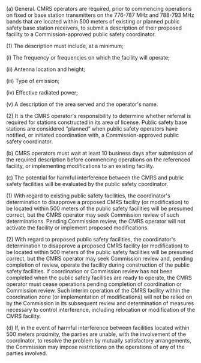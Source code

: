 (a) General. CMRS operators are required, prior to commencing operations on fixed or base station transmitters on the 776-787 MHz and 788-793 MHz bands that are located within 500 meters of existing or planned public safety base station receivers, to submit a description of their proposed facility to a Commission-approved public safety coordinator.

(1) The description must include, at a minimum;

(i) The frequency or frequencies on which the facility will operate;

(ii) Antenna location and height;

(iii) Type of emission;

(iv) Effective radiated power;

(v) A description of the area served and the operator's name.

(2) It is the CMRS operator's responsibility to determine whether referral is required for stations constructed in its area of license. Public safety base stations are considered “planned” when public safety operators have notified, or initiated coordination with, a Commission-approved public safety coordinator.

(b) CMRS operators must wait at least 10 business days after submission of the required description before commencing operations on the referenced facility, or implementing modifications to an existing facility.

(c) The potential for harmful interference between the CMRS and public safety facilities will be evaluated by the public safety coordinator.

(1) With regard to existing public safety facilities, the coordinator's determination to disapprove a proposed CMRS facility (or modification) to be located within 500 meters of the public safety facilities will be presumed correct, but the CMRS operator may seek Commission review of such determinations. Pending Commission review, the CMRS operator will not activate the facility or implement proposed modifications.

(2) With regard to proposed public safety facilities, the coordinator's determination to disapprove a proposed CMRS facility (or modification) to be located within 500 meters of the public safety facilities will be presumed correct, but the CMRS operator may seek Commission review and, pending completion of review, operate the facility during construction of the public safety facilities. If coordination or Commission review has not been completed when the public safety facilities are ready to operate, the CMRS operator must cease operations pending completion of coordination or Commission review. Such interim operation of the CMRS facility within the coordination zone (or implementation of modifications) will not be relied on by the Commission in its subsequent review and determination of measures necessary to control interference, including relocation or modification of the CMRS facility.

(d) If, in the event of harmful interference between facilities located within 500 meters proximity, the parties are unable, with the involvement of the coordinator, to resolve the problem by mutually satisfactory arrangements, the Commission may impose restrictions on the operations of any of the parties involved.

